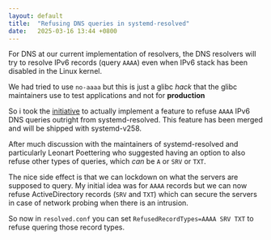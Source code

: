 ```yaml
---
layout: default
title:  "Refusing DNS queries in systemd-resolved"
date:   2025-03-16 13:44 +0800
---
```


For DNS at our current implementation of resolvers, the DNS resolvers will try to resolve IPv6 records (query `AAAA`) even when IPv6 stack has been disabled in the Linux kernel.

We had tried to use `no-aaaa` but this is just a glibc *hack* that the glibc maintainers use to test applications and not for **production**

So i took the [initiative](https://github.com/systemd/systemd/pull/34165) to actually implement a feature to refuse `AAAA` IPv6 DNS queries outright from systemd-resolved. This feature has been merged and will be shipped with systemd-v258.

After much discussion with the maintainers of systemd-resolved and particularly Leonart Poettering who suggested having an option to also refuse other types of queries, which *can* be `A` or `SRV` or `TXT`.

The nice side effect is that we can lockdown on what the servers are supposed to query. My initial idea was for `AAAA` records but we can now refuse ActiveDirectory records (`SRV` and `TXT`) which can secure the servers in case of network probing when there is an intrusion.

So now in `resolved.conf` you can set `RefusedRecordTypes=AAAA SRV TXT` to refuse quering those record types.
